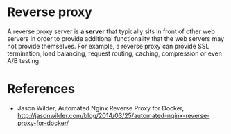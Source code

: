 # Reverse proxy

A reverse proxy server is **a server** that typically sits in front of other web servers in order to provide additional functionality that the web servers may not provide themselves.
For example, a reverse proxy can provide SSL termination, load balancing, request routing, caching, compression or even A/B testing.




















# References
 - Jason Wilder, Automated Nginx Reverse Proxy for Docker, http://jasonwilder.com/blog/2014/03/25/automated-nginx-reverse-proxy-for-docker/
